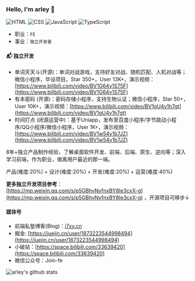 ### Hello, I'm arley 👋

![HTML](https://img.shields.io/badge/HTML-Expert-orange)
![CSS](https://img.shields.io/badge/CSS-Expert-blue)
![JavaScript](https://img.shields.io/badge/JavaScript-Expert-yellow)
![TypeScript](https://img.shields.io/badge/TypeScript-Intermediate-lightgrey)

- 职业：`FE`
- 事业：`独立开发者`

#### 📬 独立开发

- 单词天天斗(开源)：单词对战游戏，支持好友对战、随机匹配、人机对战等；微信小程序，毕设项目，Star 350+，User 13K+，演示视频：[https://www.bilibili.com/video/BV1G64y1S75F](https://www.bilibili.com/video/BV1G64y1S75F)
- 有本密码 (开源)：密码存储小程序，支持生物认证；微信小程序，Star 50+，User 10K+，演示视频：[https://www.bilibili.com/video/BV1gU4y1h7gt](https://www.bilibili.com/video/BV1gU4y1h7gt)
- 时间打点 (闭源运营中)：基于Uniapp，发布至百度小程序/字节跳动小程序/QQ小程序/微信小程序，User 1K+，演示视频：[https://www.bilibili.com/video/BV1w54y1b7JZ](https://www.bilibili.com/video/BV1w54y1b7JZ)

8年+独立产品制作经验，了解桌面软件开发、前端、后端、原生、逆向等；深入学习前端，作为职业，做离用户最近的那一端。

产品(难度:20%) + 设计(难度:20%) + 开发(难度:20%) + 运营(难度:40%)

**更多独立开发项目参考**：[https://mp.weixin.qq.com/s/p5GBhvNyfnxBY8Ie3cxX-g](https://mp.weixin.qq.com/s/p5GBhvNyfnxBY8Ie3cxX-g) ，开源项目可移步↓

#### 媒体号

- 前端私塾博客(Blog)：[i7xy.cn](http://i7xy.cn)
- 掘金: [https://juejin.cn/user/1873223544998494](https://juejin.cn/user/1873223544998494)
- 小破站：[https://space.bilibili.com/33639420](https://space.bilibili.com/33639420)
- 微信公众号：Join-fe

![arley's github stats](https://github-readme-stats.vercel.app/api?username=arleyGuoLei&show_icons=true&hide_border=true)

